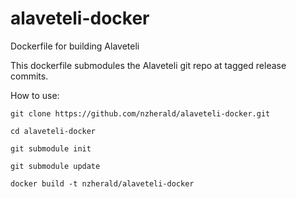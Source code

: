 # alaveteli-docker

Dockerfile for building Alaveteli

This dockerfile submodules the Alaveteli git repo at tagged release
commits.

How to use:

`git clone https://github.com/nzherald/alaveteli-docker.git`

`cd alaveteli-docker`

`git submodule init`

`git submodule update`

`docker build -t nzherald/alaveteli-docker`
